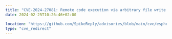 ```yaml
---
title: "CVE-2024-27081: Remote code execution via arbitrary file write in ESPHome"
date: 2024-02-25T10:26:46+02:00

location: "https://github.com/SpikeReply/advisories/blob/main/cve/esphome/cve-2024-27081.md"
type: "cve_redirect"
---
```




